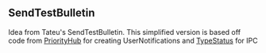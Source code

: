 ## SendTestBulletin

Idea from Tateu's SendTestBulletin. This simplified version is based off code from [PriorityHub](https://github.com/thomasfinch/PriorityHub) for creating UserNotifications and [TypeStatus](https://github.com/hbang/TypeStatus) for IPC
